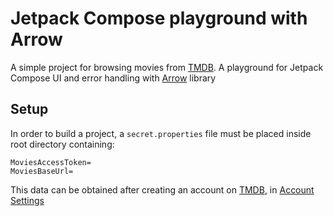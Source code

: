 # Jetpack Compose playground with Arrow

A simple project for browsing movies from [TMDB](https://www.themoviedb.org/).
A playground for Jetpack Compose UI and error handling with [Arrow](https://arrow-kt.io/) library

## Setup
In order to build a project, a `secret.properties` file must be placed inside root directory containing:
```
MoviesAccessToken=
MoviesBaseUrl=
```
This data can be obtained after creating an account on [TMDB](https://www.themoviedb.org/), in [Account Settings](https://www.themoviedb.org/settings/api)
